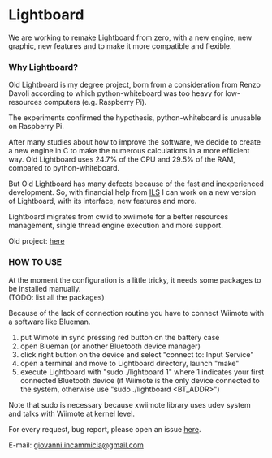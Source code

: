 # Lightboard
We are working to remake Lightboard from zero, with a new engine, new graphic, new features and to make it more compatible and flexible.

### Why Lightboard?
Old Lightboard is my degree project, born from a consideration from Renzo Davoli according to which python-whiteboard was too heavy for low-resources computers (e.g. Raspberry Pi).

The experiments confirmed the hypothesis, python-whiteboard is unusable on Raspberry Pi.

After many studies about how to improve the software, we decide to create a new engine in C to make the numerous calculations in a more efficient way.
Old Lightboard uses 24.7% of the CPU and 29.5% of the RAM, compared to python-whiteboard.

But Old Lightboard has many defects because of the fast and inexperienced development.
So, with financial help from [ILS](http://www.ils.org/) I can work on a new version of Lightboard, with its interface, new features and more.

Lightboard migrates from cwiid to xwiimote for a better resources management, single thread engine execution and more support.

Old project: [here](https://github.com/GiovanniIncammicia/old_lightboard)

### HOW TO USE
At the moment the configuration is a little tricky, it needs some packages to be installed manually.  
(TODO: list all the packages)

Because of the lack of connection routine you have to connect Wiimote with a software like Blueman.
1. put Wimote in sync pressing red button on the battery case  
2. open Blueman (or another Bluetooth device manager)  
3. click right button on the device and select "connect to: Input Service"  
4. open a terminal and move to Lightboard directory, launch "make"  
5. execute Lightboard with "sudo ./lightboard 1" where 1 indicates your first connected Bluetooth device (if Wiimote is the only device connected to the system, otherwise use "sudo ./lightboard <BT_ADDR>")  


Note that sudo is necessary because xwiimote library uses udev system and talks with Wiimote at kernel level.


For every request, bug report, please open an issue [here](https://github.com/GiovanniIncammicia/lightboard/issues).

E-mail: giovanni.incammicia@gmail.com
